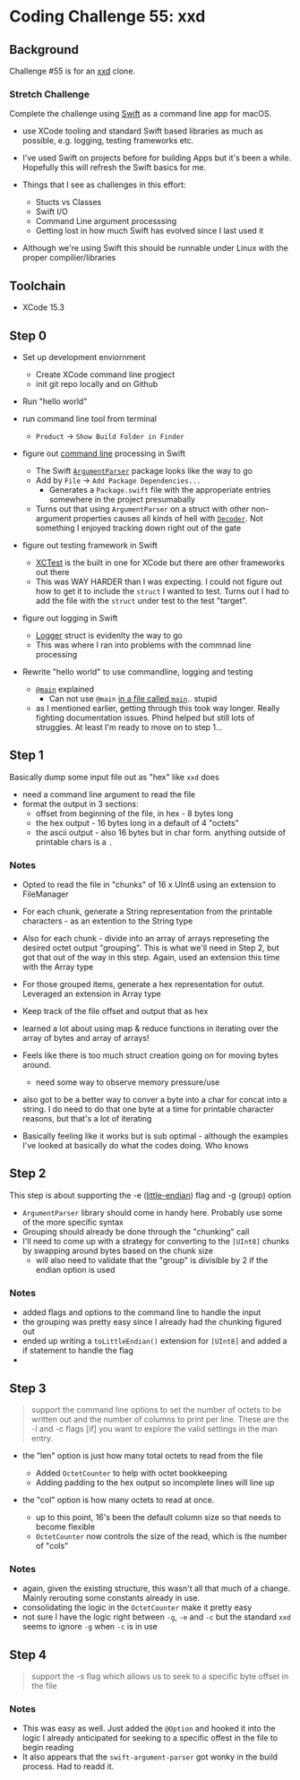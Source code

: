 # Coding Challenge 55: xxd

## Background

Challenge #55 is for an [xxd](https://codingchallenges.substack.com/p/coding-challenge-55-xxd) clone. 

### Stretch Challenge

Complete the challenge using [Swift](https://www.swift.org/) as a command line app for macOS.
- use XCode tooling and standard Swift based libraries as much as possible, e.g. logging, testing frameworks etc.
- I've used Swift on projects before for building Apps but it's been a while. Hopefully this will refresh the Swift basics for me.

- Things that I see as challenges in this effort:
    - Stucts vs Classes
    - Swift I/O
    - Command Line argument processsing
    - Getting lost in how much Swift has evolved since I last used it

- Although we're using Swift this should be runnable under Linux with the proper compilier/libraries

## Toolchain

- XCode 15.3

## Step 0

- Set up development enviornment
    - Create XCode command line progject
    - init git repo locally and on Github 
- Run "hello world"
- run command line tool from terminal
    - `Product` -> `Show Build Folder in Finder`

- figure out [command line](https://apple.github.io/swift-argument-parser/documentation/argumentparser/gettingstarted/) processing in Swift
    - The Swift [`ArgumentParser`](https://developer.apple.com/documentation/xcode/adding-package-dependencies-to-your-app) package looks like the way to go
    - Add by `File` -> `Add Package Dependencies...`
        - Generates a `Package.swift` file with the approperiate entries somewhere in the project presumabally
    - Turns out that using `ArgumentParser` on a struct with other non-argument properties causes all kinds of hell with [`Decoder`](https://forums.swift.org/t/how-to-exclude-members-from-parsing/34325). Not something I enjoyed tracking down right out of the gate
    
- figure out testing framework in Swift
    - [XCTest](https://developer.apple.com/documentation/xctest/defining_test_cases_and_test_methods) is the built in one for XCode but there are other frameworks out there
    - This was WAY HARDER than I was expecting. I could not figure out how to get it to include the `struct` I wanted to test. Turns out I had to add the file with the `struct` under test to the test "target".
    
- figure out logging in Swift
    - [Logger](https://developer.apple.com/documentation/os/logger) struct is evidenlty the way to go
    - This was where I ran into problems with the commnad line processing
     
- Rewrite "hello world" to use commandline, logging and testing
    - [`@main`](https://reintech.io/blog/mastering-swifts-main-attribute-guide) explained
        - Can not use `@main` [in a file called `main`](https://stackoverflow.com/questions/73431031/swift-cli-app-main-attribute-cannot-be-used-in-a-module-that-contains-top-leve).. stupid
    - as I mentioned earlier, getting through this took way longer. Really fighting documentation issues. Phind helped but still lots of struggles. At least I'm ready to move on to step 1...
    
## Step 1

Basically dump some input file out as "hex" like `xxd` does

- need a command line argument to read the file
- format the output in 3 sections:
    - offset from beginning of the file, in hex - 8 bytes long
    - the hex output - 16 bytes long in a default of 4 "octets"
    - the ascii output - also 16 bytes but in char form. anything outside of printable chars is a `.`

### Notes
- Opted to read the file in "chunks" of 16 x UInt8 using an extension to FileManager
- For each chunk, generate a String representation from the printable characters - as an extention to the String type
- Also for each chunk - divide into an array of arrays represeting the desired octet output "grouping". This is what we'll need in Step 2, but got that out of the way in this step. Again, used an extension this time with the Array type
- For those grouped items, generate a hex representation for outut. Leveraged an extension in Array type
- Keep track of the file offset and output that as hex

- learned a lot about using map & reduce functions in iterating over the array of bytes and array of arrays!

- Feels like there is too much struct creation going on for moving bytes around. 
    - need some way to observe memory pressure/use

- also got to be a better way to conver a byte into a char for concat into a string. I do need to do that one byte at a time for printable character reasons, but that's a lot of iterating
- Basically feeling like it works but is sub optimal - although the examples I've looked at basically do what the codes doing. Who knows

## Step 2

This step is about supporting the -e ([little-endian](https://en.wikipedia.org/wiki/Endianness)) flag and -g (group) option

- `ArgumentParser` library should come in handy here. Probably use some of the more specific syntax
- Grouping should already be done through the "chunking" call
- I'll need to come up with a strategy for converting to the `[UInt8]` chunks by swapping around bytes based on the chunk size
    - will also need to validate that the "group" is divisible by 2 if the endian option is used

### Notes
- added flags and options to the command line to handle the input
- the grouping was pretty easy since I already had the chunking figured out
- ended up writing a `toLittleEndian()` extension for `[UInt8]` and added a if statement to handle the flag
- 

## Step 3

> support the command line options to set the number of octets to be written out and the number of columns to print per line. These are the -l and -c flags [if] you want to explore the valid settings in the man entry.

- the "len" option is just how many total octets to read from the file
    - Added `OctetCounter` to help with octet bookkeeping
    - Adding padding to the hex output so incomplete lines will line up

- the "col" option is how many octets to read at once.
    - up to this point, 16's been the default column size so that needs to become flexible
    - `OctetCounter` now controls the size of the read, which is the number of "cols"

### Notes
- again, given the existing structure, this wasn't all that much of a change. Mainly rerouting some constants already in use.
- consolidating the logic in the `OctetCounter` make it pretty easy
- not sure I have the logic right between `-g`, `-e` and `-c` but the standard `xxd` seems to ignore `-g` when `-c` is in use

## Step 4

> support the -s flag which allows us to seek to a specific byte offset in the file

### Notes
- This was easy as well. Just added the `@Option` and hooked it into the logic I already anticipated for seeking to a specific offest in the file to begin reading
- It also appears that the `swift-argument-parser` got wonky in the build process. Had to readd it.


